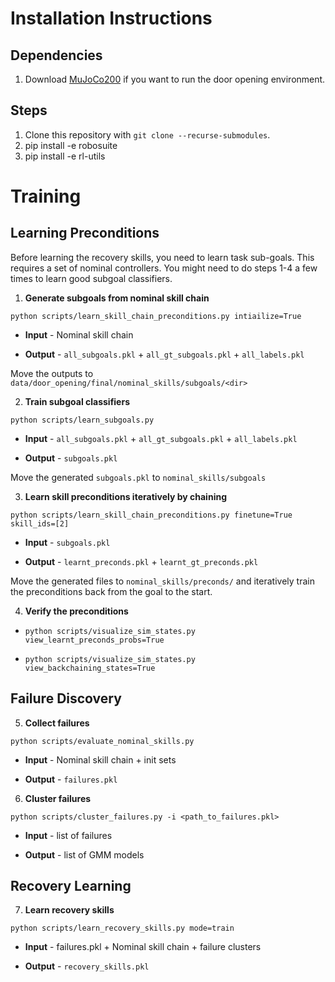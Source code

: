 # Installation Instructions

## Dependencies
1. Download [MuJoCo200](https://www.roboti.us/download.html) if you want to run the door opening environment.

## Steps
1. Clone this repository with ``git clone --recurse-submodules``.
2. pip install -e robosuite
3. pip install -e rl-utils

# Training

## Learning Preconditions
Before learning the recovery skills, you need to learn task sub-goals. This
requires a set of nominal controllers. You might need to do steps 1-4 a
few times to learn good subgoal classifiers.

1. **Generate subgoals from nominal skill chain**

`python scripts/learn_skill_chain_preconditions.py intiailize=True`

- **Input** - Nominal skill chain

- **Output** - `all_subgoals.pkl` + `all_gt_subgoals.pkl` + `all_labels.pkl`

Move the outputs to `data/door_opening/final/nominal_skills/subgoals/<dir>`

2. **Train subgoal classifiers**

`python scripts/learn_subgoals.py`

- **Input** - `all_subgoals.pkl` + `all_gt_subgoals.pkl` + `all_labels.pkl`

- **Output** - `subgoals.pkl`

Move the generated `subgoals.pkl` to `nominal_skills/subgoals`

3. **Learn skill preconditions iteratively by chaining**

`python scripts/learn_skill_chain_preconditions.py finetune=True skill_ids=[2]`

- **Input** - `subgoals.pkl`

- **Output** - `learnt_preconds.pkl` + `learnt_gt_preconds.pkl`

Move the generated files to `nominal_skills/preconds/` and iteratively train
the preconditions back from the goal to the start.

4. **Verify the preconditions**

- `python scripts/visualize_sim_states.py view_learnt_preconds_probs=True`

- `python scripts/visualize_sim_states.py view_backchaining_states=True`

## Failure Discovery

5. **Collect failures**

`python scripts/evaluate_nominal_skills.py`

- **Input** - Nominal skill chain + init sets

- **Output** - `failures.pkl`

6. **Cluster failures**

`python scripts/cluster_failures.py -i <path_to_failures.pkl>`

- **Input** - list of failures

- **Output** - list of GMM models

## Recovery Learning

7. **Learn recovery skills**

`python scripts/learn_recovery_skills.py mode=train`

- **Input** - failures.pkl + Nominal skill chain + failure clusters

- **Output** - `recovery_skills.pkl`
